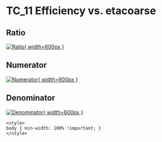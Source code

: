 # TC_11 Efficiency vs. etacoarse

## Ratio

[![Ratio](../mtv/var/TC_11_eff_etacoarse.png){ width=600px }](../mtv/var/TC_11_eff_etacoarse.pdf)

## Numerator

[![Numerator](../mtv/num/TC_11_eff_etacoarse_num.png){ width=600px }](../mtv/num/TC_11_eff_etacoarse_num.pdf)

## Denominator

[![Denominator](../mtv/den/TC_11_eff_etacoarse_den.png){ width=600px }](../mtv/den/TC_11_eff_etacoarse_den.pdf)


``` {=html}
<style>
body { min-width: 100% !important; }
</style>
```
